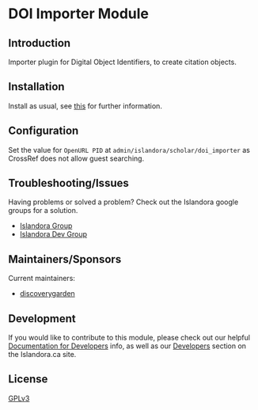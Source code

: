 # DOI Importer Module

## Introduction

Importer plugin for Digital Object Identifiers, to create citation objects.

## Installation

Install as usual, see [this](https://drupal.org/documentation/install/modules-themes/modules-7) for further information.

## Configuration

Set the value for `OpenURL PID` at `admin/islandora/scholar/doi_importer` as CrossRef does not allow guest searching.

## Troubleshooting/Issues

Having problems or solved a problem? Check out the Islandora google groups for a solution.

* [Islandora Group](https://groups.google.com/forum/?hl=en&fromgroups#!forum/islandora)
* [Islandora Dev Group](https://gr:woups.google.com/forum/?hl=en&fromgroups#!forum/islandora-dev)

## Maintainers/Sponsors

Current maintainers:

* [discoverygarden](https://github.com/discoverygarden)

## Development

If you would like to contribute to this module, please check out our helpful [Documentation for Developers](https://github.com/Islandora/islandora/wiki#wiki-documentation-for-developers) info, as well as our [Developers](http://islandora.ca/developers) section on the Islandora.ca site.

## License

[GPLv3](http://www.gnu.org/licenses/gpl-3.0.txt)
